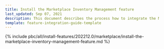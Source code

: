 ```yaml
---
title: Install the Marketplace Inventory Management feature
last_updated: Sep 07, 2021
description: This document describes the process how to integrate the Marketplace Inventory Management feature into a Spryker project.
template: feature-integration-guide-template
---
```


{% include pbc/all/install-features/202212.0/marketplace/install-the-marketplace-inventory-management-feature.md %} <!-- To edit, see /_includes/pbc/all/install-features/202212.0/marketplace/install-the-marketplace-inventory-management-feature.md -->
